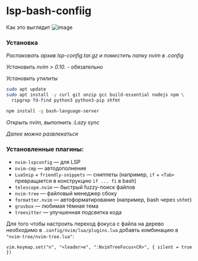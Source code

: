 # lsp-bash-confiig

Как это выглядит
![image](https://github.com/user-attachments/assets/a44f0033-1cdf-4281-b318-5a6530f808eb)

### Установка
*Распаковать архив lsp-config.tar.gz и поместить папку nvim в .config*

*Установить nvim > 0.10.* - обязательно

*Установить утилиты*
```bash
sudo apt update
sudo apt install -y curl git unzip gcc build-essential nodejs npm \
  ripgrep fd-find python3 python3-pip shfmt

npm install -g bash-language-server
```

*Открыть nvim, выполнить :Lazy sync*

*Далее можно развлекаться*

### Установленные плагины:
- `nvim-lspconfig` — для LSP
- `nvim-cmp` — автодополнение
- `LuaSnip` + `friendly-snippets` — сниппеты (например, `if` + `<Tab>` превращается в конструкцию `if ... fi` в bash)
- `telescope.nvim` — быстрый fuzzy-поиск файлов
- `nvim-tree` — файловый менеджер сбоку
- `formatter.nvim` — автоформатирование (например, bash через `shfmt`)
- `gruvbox` — любимая тёмная тема
- `treesitter` — улучшенная подсветка кода

Для того чтобы настроить переход фокуса с файла на дерево необходимо в `.config/nvim/lua/plugins.lua` добавть комбинацию в `"nvim-tree/nvim-tree.lua"`:
```
vim.keymap.set("n", "<leader>e", ":NvimTreeFocus<CR>", { silent = true })
```
